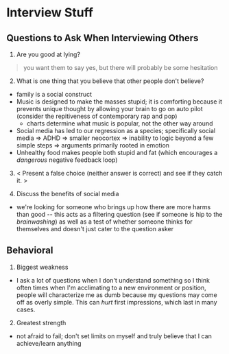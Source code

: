 # Interview Stuff


## Questions to Ask When Interviewing Others

1. Are you good at lying?
> you want them to say yes, but there will probably be some hesitation

2. What is one thing that you believe that other people don't believe?
* family is a social construct 
* Music is designed to make the masses stupid; it is comforting because it prevents unique thought by allowing your brain to go on auto pilot (consider the repitiveness of contemporary rap and pop) 
    * charts determine what music is popular, not the other way around
* Social media has led to our regression as a species; specifically social media => ADHD => smaller neocortex => inability to logic beyond a few simple steps => arguments primarily rooted in emotion
* Unhealthy food makes people both stupid and fat (which encourages a *dangerous* negative feedback loop)

3. < Present a false choice (neither answer is correct) and see if they catch it. >

4. Discuss the benefits of social media
* we're looking for someone who brings up how there are more harms than good -- this acts as a filtering question (see if someone is hip to the *brainwashing*) as well as a test of whether someone thinks for themselves and doesn't just cater to the question asker

## Behavioral

1. Biggest weakness
* I ask a lot of questions when I don't understand something so I think often times when I'm acclimating to a new environment or position, people will characterize me as dumb because my questions may come off as overly simple. This can *hurt* first impressions, which last in many cases.

2. Greatest strength
* not afraid to fail; don't set limits on myself and truly believe that I can achieve/learn anything
